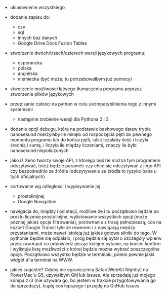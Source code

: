 - uklasowienie wszystkiego

- dodanie zapisu do:
	- csv
	- sql
	- innych baz danych
	- Google Drive Docs Fusion Tables

- stworzenie dwóch/trzech/czterech wersji językowych programu:
	- esperancka
	- polska
	- angielska
	- niemiecka (być może, tu potrzebowałbym już pomocy)

- stworzenie możliwości łatwego tłumaczenia programu poprzez stworzenie plików językowych

- przepisanie całości na python w celu ukompatybilnienia tego z innymi systemami
	- następnie zrobienie wersji dla Pythona 2 i 3

- dodanie opcji debugu, która na podstawie bashowego datew trybie nanosekund 
mierzyłaby ile minęło od rozpoczęcia pętli do pewnego momentu programu lub do końca pętli, 
lub zliczałaby ilość i liczyła średnią i sumę, 
i liczyła ile między liczeniami, znaczy ile było nanosekund niepoliczonych

- jako iż Xeno tworzy swoje API, z którego będzie można tym programem odczytywać, toteż będzie parametr czy chce się
odczytywać z jego API czy bezpośrednio ze źródła (odczytywanie ze źródła to ryzyko bana u tych oficjalnych)

- sortowanie wg odległości i wypisywanie jej
	- prostolinijnej
	- Google Navigation

- nawigacja do, między i od stacji, możliwe że i tu początkowo będzie po prostu liczenie prostolinijne, 
wylistowanie wszystkich opcji (może później jakieś opcje filtrowania),
porównanie z trasą pełnopieszą, coś na kształt Google Transit tyle że rowerem i z nawigacją między przystankami,
może nawet istnieją już jakieś gotowe silniki do tego. W pythonie będzie się odpalało, i prog będzie się pytał
o szczegóły wpierw przez raw.input co odpowiedź pisząc kolejne pytanie, na koniec konfirm i wylistuje listę możliwości
z której będzie można wybrać poszczególne opcje. Początkowo wszystko będzie w terminalu, potem pewnie 
jakiś widget a'la terminal na WWW.

- jakieś sugestie?
	Gdyby nie ograniczenia Safari[WebKit Nightly] na PowerMac'u G5, używałbym GitHub Issues.
	Ale sprzedaję już mojego kompa z i3 (nie używam go, bo jestem w trakcie przygotowywania go do sprzedaży), kupię 
	coś lepszego i przejdę na GitHub Issues 
